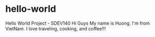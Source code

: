 # hello-world
Hello World Project - SDEV140
Hi Guys
My name is Huong. I'm from VietNam. I love traveling, cooking, and coffee!!!
